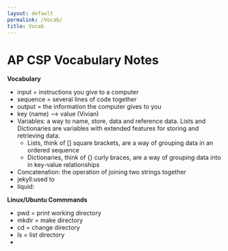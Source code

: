 ```yaml
---
layout: default
permalink: /Vocab/
title: Vocab
---
```


# AP CSP Vocabulary Notes
**Vocabulary** 
<ul> 
    <li>input = instructions you give to a computer</li>
    <li>sequence = several lines of code together</li>
    <li>output = the information the computer gives to you</li>
    <li>key (name) --> value (Vivian)</li>
    <li>Variables: a way to name, store, data and reference data. Lists and Dictionaries are variables with extended features for storing and retrieving data.
        <ul>
            <li>Lists, think of [] square brackets, are a way of grouping data in an ordered sequence</li>
            <li>Dictionaries, think of {} curly braces, are a way of grouping data into in key-value relationships</li>
        </ul>
    </li>
    <li>Concatenation: the operation of joining two strings together </li>
    <li>jekyll:used to 
    <li>liquid:
</ul>

**Linux/Ubuntu Commmands** 
<ul>
    <li>pwd = print working directory</li>
    <li>mkdir = make directory</li>
    <li>cd = change directory</li>
    <li>ls = list directory<li>